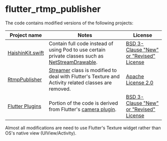# flutter_rtmp_publisher

The code contains modified versions of the following projects:

Project name    |Notes       |License
----------------|------------|--------------
[HaishinKit.swift](https://github.com/shogo4405/HaishinKit.swift)|Contain full code instead of using Pod to use certain private classes such as [NetStreamDrawable](https://github.com/shogo4405/HaishinKit.swift/blob/master/Sources/Net/NetStream.swift).|[BSD 3-Clause "New" or "Revised" License](https://github.com/shogo4405/HaishinKit.swift/blob/master/LICENSE.md)
[RtmpPublisher](https://github.com/TakuSemba/RtmpPublisher.git)|[Streamer](https://github.com/TakuSemba/RtmpPublisher/blob/master/rtmppublisher/src/main/java/com/takusemba/rtmppublisher/Streamer.java) class is modified to deal with Flutter's Texture and Activity related classes are removed.|[Apache License 2.0](https://github.com/TakuSemba/RtmpPublisher/blob/master/LICENSE)
[Flutter Plugins](https://github.com/flutter/plugins)|Portion of the code is derived from Flutter's [camera plugin](https://github.com/flutter/plugins/blob/master/packages/camera/lib/camera.dart).|[BSD 3-Clause "New" or "Revised" License](https://github.com/flutter/plugins/blob/master/LICENSE)

Almost all modifications are need to use Flutter's Texture widget rather than OS's native view (UIView/Activity).
